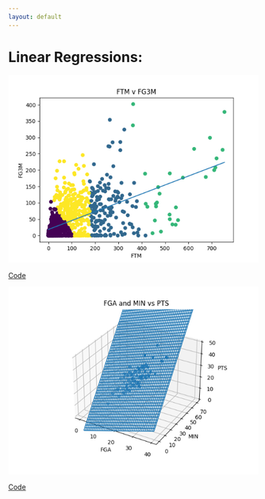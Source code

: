 ```yaml
---
layout: default
---
```


# Linear Regressions:

![linreg](../assets/k-means_linreg.png)

[Code](../projects/kmeans.py)

![multilinreg](../assets/MultiregGraph.png)

[Code](../projects/multireg.py)
